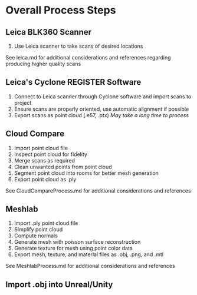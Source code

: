 # Overall Process Steps

## Leica BLK360 Scanner

1. Use Leica scanner to take scans of desired locations

See leica.md for additional considerations and references regarding producing higher quality scans

## Leica's Cyclone REGISTER Software

1. Connect to Leica scanner through Cyclone software and import scans to project
2. Ensure scans are properly oriented, use automatic alignment if possible
3. Export scans as point cloud (.e57, .ptx) *May take a long time to process*

## Cloud Compare

1. Import point cloud file
2. Inspect point cloud for fidelity
3. Merge scans as required
4. Clean unwanted points from point cloud
5. Segment point cloud into rooms for better mesh generation
6. Export point cloud as .ply

See CloudCompareProcess.md for additional considerations and references

## Meshlab

1. Import .ply point cloud file
2. Simplify point cloud
3. Compute normals
4. Generate mesh with poisson surface reconstruction
5. Generate texture for mesh using point color data
6. Export mesh, texture, and material files as .obj, .png, and .mtl

See MeshlabProcess.md for additional considerations and references

## Import .obj into Unreal/Unity
